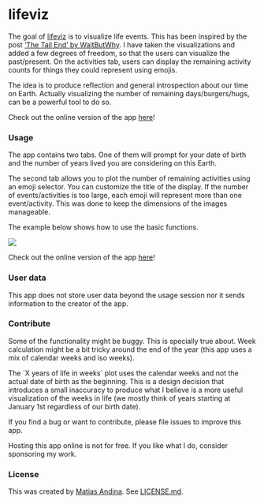 
<!-- README.md is generated from README.Rmd. Please edit that file -->

# lifeviz

<!-- badges: start -->

<!-- badges: end -->

The goal of [lifeviz](https://matias-andina.shinyapps.io/lifeviz) is to
visualize life events. This has been inspired by the post [‘The Tail
End’ by WaitButWhy](https://waitbutwhy.com/2015/12/the-tail-end.html).
I have taken the visualizations and added a few degrees of freedom, so
that the users can visualize the past/present. On the activities tab,
users can display the remaining activity counts for things they could
represent using emojis.

The idea is to produce reflection and general introspection about our
time on Earth. Actually visualizing the number of remaining
days/burgers/hugs, can be a powerful tool to do so.

Check out the online version of the app
[here](https://matias-andina.shinyapps.io/lifeviz)\!

### Usage

The app contains two tabs. One of them will prompt for your date of
birth and the number of years lived you are considering on this Earth.

The second tab allows you to plot the number of remaining activities
using an emoji selector. You can customize the title of the display. If
the number of events/activities is too large, each emoji will represent
more than one event/activity. This was done to keep the dimensions of
the images manageable.

The example below shows how to use the basic functions.

![](example.gif)

Check out the online version of the app
[here](https://matias-andina.shinyapps.io/lifeviz)\!

### User data

This app does not store user data beyond the usage session nor it sends
information to the creator of the app.

### Contribute

Some of the functionality might be buggy. This is specially true about.
Week calculation might be a bit tricky around the end of the year (this
app uses a mix of calendar weeks and iso weeks).

The \`X years of life in weeks\` plot uses the calendar weeks and not
the actual date of birth as the beginning. This is a design decision
that introduces a small inaccuracy to produce what I believe is a more
useful visualization of the weeks in life (we mostly think of years
starting at January 1st regardless of our birth date).

If you find a bug or want to contribute, please file issues to improve
this app.

Hosting this app online is not for free. If you like what I do, consider
sponsoring my work.

### License

This was created by [Matias Andina](https://twitter.com/NeuroMLA). See
[LICENSE.md](https://github.com/matiasandina/lifeviz/blob/main/LICENSE.md).

